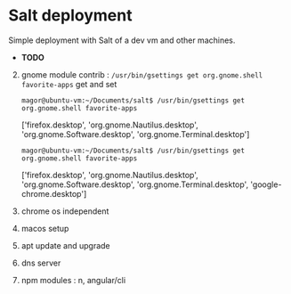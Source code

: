 # Salt deployment

Simple deployment with Salt of a dev vm and other machines.

- **TODO**
 2. gnome module contrib : `/usr/bin/gsettings get org.gnome.shell favorite-apps` get and set
 
        magor@ubuntu-vm:~/Documents/salt$ /usr/bin/gsettings get org.gnome.shell favorite-apps 

    ['firefox.desktop', 'org.gnome.Nautilus.desktop', 'org.gnome.Software.desktop', 'org.gnome.Terminal.desktop'] 

        magor@ubuntu-vm:~/Documents/salt$ /usr/bin/gsettings get org.gnome.shell favorite-apps
    ['firefox.desktop', 'org.gnome.Nautilus.desktop', 'org.gnome.Software.desktop', 'org.gnome.Terminal.desktop', 'google-chrome.desktop']

 3. chrome os independent
 4. macos setup
 5. apt update and upgrade
 6. dns server
 7. npm modules : n, angular/cli
 
  